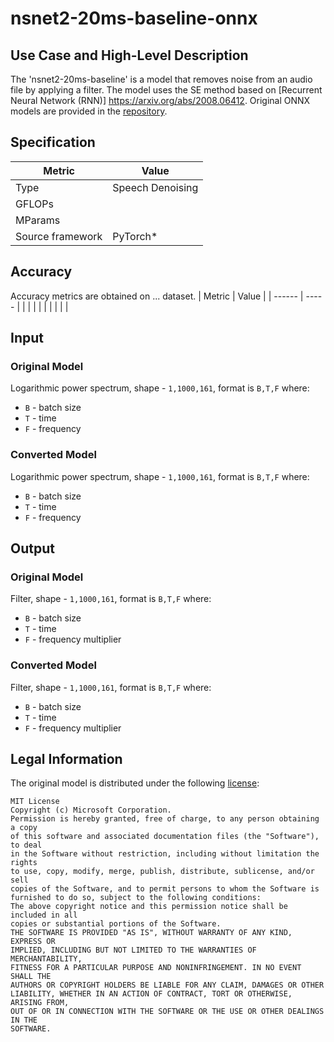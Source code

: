 # nsnet2-20ms-baseline-onnx

## Use Case and High-Level Description

The 'nsnet2-20ms-baseline' is a model that removes noise from an audio file by
applying a filter. The model uses the SE method based on [Recurrent Neural Network (RNN)]
<https://arxiv.org/abs/2008.06412>. Original ONNX models are provided in the
[repository](https://github.com/onnx/models).


## Specification

| Metric            | Value              |
|-------------------|--------------------|
| Type              | Speech Denoising   |
| GFLOPs            |                    |
| MParams           |                    |
| Source framework  | PyTorch\*          |

## Accuracy

Accuracy metrics are obtained on ... dataset.
| Metric | Value |
| ------ | ----- |
|        |       |
|        |       |
|        |       |

## Input

### Original Model

Logarithmic power spectrum, shape - `1,1000,161`, format is `B,T,F` where:

- `B` - batch size
- `T` - time
- `F` - frequency

### Converted Model

Logarithmic power spectrum, shape - `1,1000,161`, format is `B,T,F` where:

- `B` - batch size
- `T` - time
- `F` - frequency

## Output

### Original Model

Filter, shape - `1,1000,161`, format is `B,T,F` where:

- `B` - batch size
- `T` - time
- `F` - frequency multiplier

### Converted Model

Filter, shape - `1,1000,161`, format is `B,T,F` where:

- `B` - batch size
- `T` - time 
- `F` - frequency multiplier

## Legal Information

The original model is distributed under the following
[license](https://github.com/microsoft/DNS-Challenge/blob/master/LICENSE-CODE):

```
MIT License
Copyright (c) Microsoft Corporation.
Permission is hereby granted, free of charge, to any person obtaining a copy
of this software and associated documentation files (the "Software"), to deal
in the Software without restriction, including without limitation the rights
to use, copy, modify, merge, publish, distribute, sublicense, and/or sell
copies of the Software, and to permit persons to whom the Software is
furnished to do so, subject to the following conditions:
The above copyright notice and this permission notice shall be included in all
copies or substantial portions of the Software.
THE SOFTWARE IS PROVIDED "AS IS", WITHOUT WARRANTY OF ANY KIND, EXPRESS OR
IMPLIED, INCLUDING BUT NOT LIMITED TO THE WARRANTIES OF MERCHANTABILITY,
FITNESS FOR A PARTICULAR PURPOSE AND NONINFRINGEMENT. IN NO EVENT SHALL THE
AUTHORS OR COPYRIGHT HOLDERS BE LIABLE FOR ANY CLAIM, DAMAGES OR OTHER
LIABILITY, WHETHER IN AN ACTION OF CONTRACT, TORT OR OTHERWISE, ARISING FROM,
OUT OF OR IN CONNECTION WITH THE SOFTWARE OR THE USE OR OTHER DEALINGS IN THE
SOFTWARE.
```
